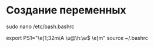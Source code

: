 # Создание переменных

<!-- Чтобы было удобней использовать повторяющиеся команды, можно записать свои переменные, которые будут запускаться при авторизации в терминале. -->

sudo nano /etc/bash.bashrc

<!-- Добавляем в конце файла свои переменные и обновляем консоль -->

export PS1="\e[1;32m\A \u@\h:\w\$ \e[m"
source ~/.bashrc
